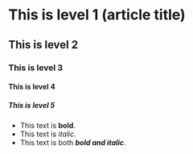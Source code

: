 # This is level 1 (article title)
## This is level 2
### This is level 3
#### This is level 4
##### This is level 5

  * This text is **bold**.
  * This text is *italic*.
  * This text is both ***bold and italic***.
